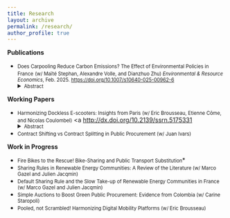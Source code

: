 ```yaml
---
title: Research
layout: archive
permalink: /research/
author_profile: true
---
```


**Publications**

* <span style="font-size: 0.8em;">Does Carpooling Reduce Carbon Emissions? The Effect of Environmental Policies in France</span>
  <span style="font-size: 0.8em;">(w/ Maïté Stephan, Alexandre Volle, and Dianzhuo Zhu) *Environmental & Resource Economics*, Feb. 2025. <a href="https://doi.org/10.1007/s10640-025-00962-6" title="DOI"> https://doi.org/10.1007/s10640-025-00962-6 </a>  </span>
  <!-- Adding a small inline style to reduce space before the abstract -->
  <div style="margin-top: -2.5px;"></div>
  <details>
  <summary><span style="font-size: 0.8em;">Abstract</span></summary>
   <span style="font-size: 0.7em;">Road transportation is among the most carbon-intensive sectors in the economy, underscoring the urgent need for strategies to meet climate objectives. Carpooling has emerged as a promising solution for carbon mitigation. However, by making car travel more attractive, carpooling may lead to ambiguous environmental outcomes. This study evaluates carpooling’s potential to mitigate carbon emissions and explores various strategies to enhance its environmental benefits. A key focus of this research is the vehicle occupancy rate, which we define as a robust metric for assessing carpooling’s carbon mitigation potential. This metric is reliable as it accounts for travelers’ preferences for alternative transport modes. We also analyze how policies that impact monetary trip costs influence carpooling adoption. Using a unique database from France’s leading carpooling platform, we show that increasing monetary trip costs through carbon pricing boosts both carpooling demand and supply, while improving occupancy rates. Furthermore, we find that novice users are particularly sensitive to fluctuations in monetary trip costs. In addition to this policy, we explore the effect of encouraging drivers to transition into passengers. Our results suggest that this strategy holds significant potential for further reducing carbon emissions. The insights from this study are crucial for policymakers seeking to design more effective strategies for reducing vehicle emissions and achieving climate targets.</span>
  </details>



**Working Papers**
* <span style="font-size: 0.8em;">Harmonizing Dockless E-scooters: Insights from Paris (w/ Eric Brousseau, Etienne Côme, and Nicolas Coulombel)</span> <a <span href="http://dx.doi.org/10.2139/ssrn.5175331" title="DOI"> http://dx.doi.org/10.2139/ssrn.5175331 </a>  </span>
    <!-- Adding a small inline style to reduce space before the abstract -->
  <div style="margin-top: -2.5px;"></div>
  <details>
  <summary><span style="font-size: 0.8em;">Abstract</span></summary>
   <span style="font-size: 0.7em;">Improper parking is one of the most significant barriers to the adoption and acceptance of dockless shared e-scooters worldwide. This paper investigates the effects of mandatory parking regulations that require e-scooters to be parked in designated bays in the form of painted corrals in Paris. To assess the impact of these regulations and their unintended effects, we develop a novel multicriteria evaluation method around three principles: efficiency, accessibility, and compliance. Using a unique large-scale database that geolocates every parked e-scooter in the city at three-hour intervals, we find that designated parking bays reduce cluttering and mis-parking. However, they also unintentionally reduce accessibility. Furthermore, we provide insights into the persistence of mis-parking and the congestion of parking bays, two key factors that contributed to the ban of shared e-scooters in the city.</span>
  </details>
* <span style="font-size: 0.8em;">Contract Shifting vs Contract Splitting in Public Procurement (w/ Juan Ivars)</span>

**Work in Progress**
* <span style="font-size: 0.8em;">Fire Bikes to the Rescue! Bike-Sharing and Public Transport Substitution</span>*
* <span style="font-size: 0.8em;">Sharing Rules in Renewable Energy Communities: A Review of the Literature (w/ Marco Gazel and Julien Jacqmin)</span>
* <span style="font-size: 0.8em;">Default Sharing Rule and the Slow Take-up of Renewable Energy Communities in France (w/ Marco Gazel and Julien Jacqmin)</span>
* <span style="font-size: 0.8em;">Simple Auctions to Boost Green Public Procurement: Evidence from Colombia (w/ Carine Staropoli)</span>
* <span style="font-size: 0.8em;">Pooled, not Scrambled! Harmonizing Digital Mobility Platforms (w/ Eric Brousseau)</span>
